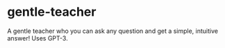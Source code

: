 # gentle-teacher
A gentle teacher who you can ask any question and get a simple, intuitive answer! Uses GPT-3.
